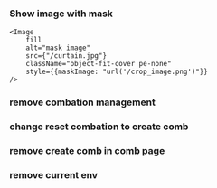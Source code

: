 ### Show image with mask

```
<Image
    fill
    alt="mask image"
    src={"/curtain.jpg"}
    className="object-fit-cover pe-none"
    style={{maskImage: "url('/crop_image.png')"}}
/>
```

### remove combation management
### change reset combation to create comb
### remove create comb in comb page
### remove current env